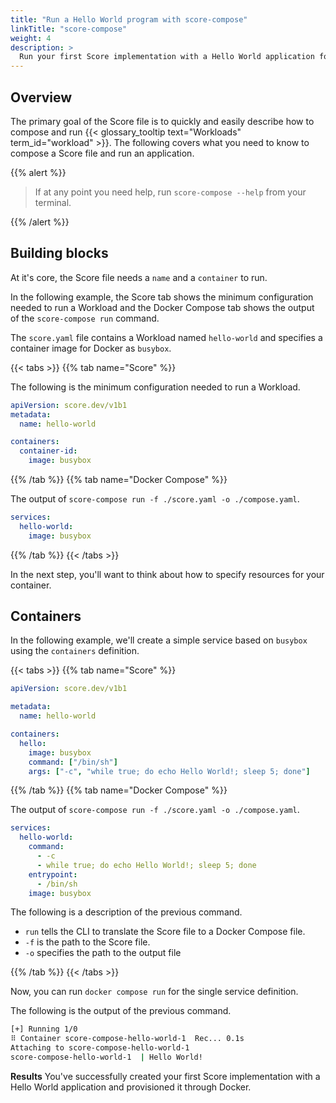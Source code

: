 ```yaml
---
title: "Run a Hello World program with score-compose"
linkTitle: "score-compose"
weight: 4
description: >
  Run your first Score implementation with a Hello World application for `score-compose`.
---
```


## Overview

The primary goal of the Score file is to quickly and easily describe how to compose and run {{< glossary_tooltip text="Workloads" term_id="workload" >}}. The following covers what you need to know to compose a Score file and run an application.

{{% alert %}}

> If at any point you need help, run `score-compose --help` from your terminal.

{{% /alert %}}

## Building blocks

At it's core, the Score file needs a `name` and a `container` to run.

In the following example, the Score tab shows the minimum configuration needed to run a Workload and the Docker Compose tab shows the output of the `score-compose run` command.

The `score.yaml` file contains a Workload named `hello-world` and specifies a container image for Docker as `busybox`.

{{< tabs >}}
{{% tab name="Score" %}}

The following is the minimum configuration needed to run a Workload.

```yaml
apiVersion: score.dev/v1b1
metadata:
  name: hello-world

containers:
  container-id:
    image: busybox
```

{{% /tab %}}
{{% tab name="Docker Compose" %}}

The output of `score-compose run -f ./score.yaml -o ./compose.yaml`.

```yaml
services:
  hello-world:
    image: busybox
```

{{% /tab %}}
{{< /tabs >}}

In the next step, you'll want to think about how to specify resources for your container.

## Containers

In the following example, we'll create a simple service based on `busybox` using the `containers` definition.

{{< tabs >}}
{{% tab name="Score" %}}

```yaml
apiVersion: score.dev/v1b1

metadata:
  name: hello-world

containers:
  hello:
    image: busybox
    command: ["/bin/sh"]
    args: ["-c", "while true; do echo Hello World!; sleep 5; done"]
```

{{% /tab %}}
{{% tab name="Docker Compose" %}}

The output of `score-compose run -f ./score.yaml -o ./compose.yaml`.

```yaml
services:
  hello-world:
    command:
      - -c
      - while true; do echo Hello World!; sleep 5; done
    entrypoint:
      - /bin/sh
    image: busybox
```

The following is a description of the previous command.

- `run` tells the CLI to translate the Score file to a Docker Compose file.
- `-f` is the path to the Score file.
- `-o` specifies the path to the output file

{{% /tab %}}
{{< /tabs >}}

Now, you can run `docker compose run` for the single service definition.

The following is the output of the previous command.

```bash
[+] Running 1/0
⠿ Container score-compose-hello-world-1  Rec... 0.1s
Attaching to score-compose-hello-world-1
score-compose-hello-world-1  | Hello World!
```

**Results** You've successfully created your first Score implementation with a Hello World application and provisioned it through Docker.
